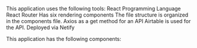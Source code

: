 This application uses the following tools:
React Programming Language
React Router
Has six rendering components
The file structure is organized in the components file.
Axios as a get method for an API
Airtable is used for the API.
Deployed via Netify

This application has the following components:
